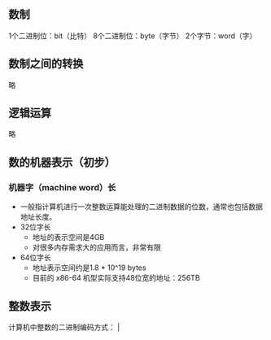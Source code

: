 ## 数制

1个二进制位：bit（比特）
8个二进制位：byte（字节）
2个字节：word（字）

## 数制之间的转换

略

## 逻辑运算

略

## 数的机器表示（初步）

### 机器字（machine word）长

* 一般指计算机进行一次整数运算能处理的二进制数据的位数，通常也包括数据地址长度。
* 32位字长
	* 地址的表示空间是4GB
	* 对很多内存需求大的应用而言，非常有限
* 64位字长
	* 地址表示空间约是1.8 * 10^19 bytes
	* 目前的 x86-64 机型实际支持48位宽的地址：256TB

## 整数表示

计算机中整数的二进制编码方式：
|